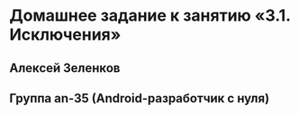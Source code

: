 # Домашнее задание к занятию «3.1. Исключения»
## Алексей Зеленков
## Группа an-35 (Android-разработчик с нуля)